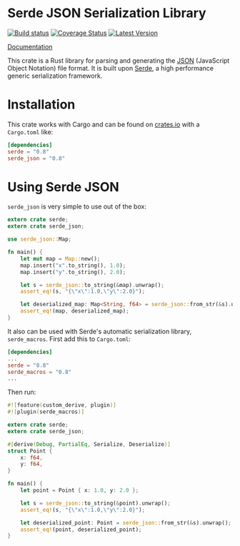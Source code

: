 Serde JSON Serialization Library
================================

[![Build status](https://api.travis-ci.org/serde-rs/json.png)](https://travis-ci.org/serde-rs/json)
[![Coverage Status](https://coveralls.io/repos/serde-rs/json/badge.svg?branch=master&service=github)](https://coveralls.io/github/serde-rs/json?branch=master)
[![Latest Version](https://img.shields.io/crates/v/serde_json.svg)](https://crates.io/crates/serde\_json)

[Documentation](https://serde-rs.github.io/json/serde_json)

This crate is a Rust library for parsing and generating the
[JSON](http://json.org) (JavaScript Object Notation) file format. It is built
upon [Serde](https://github.com/serde-rs/serde), a high performance generic
serialization framework.

Installation
============

This crate works with Cargo and can be found on
[crates.io](https://crates.io/crates/serde_json) with a `Cargo.toml` like:

```toml
[dependencies]
serde = "0.8"
serde_json = "0.8"
```

Using Serde JSON
================

`serde_json` is very simple to use out of the box:

```rust
extern crate serde;
extern crate serde_json;

use serde_json::Map;

fn main() {
    let mut map = Map::new();
    map.insert("x".to_string(), 1.0);
    map.insert("y".to_string(), 2.0);

    let s = serde_json::to_string(&map).unwrap();
    assert_eq!(s, "{\"x\":1.0,\"y\":2.0}");

    let deserialized_map: Map<String, f64> = serde_json::from_str(&s).unwrap();
    assert_eq!(map, deserialized_map);
}
```

It also can be used with Serde's automatic serialization library,
`serde_macros`. First add this to `Cargo.toml`:

```toml
[dependencies]
...
serde = "0.8"
serde_macros = "0.8"
...
```

Then run:

```rust
#![feature(custom_derive, plugin)]
#![plugin(serde_macros)]

extern crate serde;
extern crate serde_json;

#[derive(Debug, PartialEq, Serialize, Deserialize)]
struct Point {
    x: f64,
    y: f64,
}

fn main() {
    let point = Point { x: 1.0, y: 2.0 };

    let s = serde_json::to_string(&point).unwrap();
    assert_eq!(s, "{\"x\":1.0,\"y\":2.0}");

    let deserialized_point: Point = serde_json::from_str(&s).unwrap();
    assert_eq!(point, deserialized_point);
}
```
